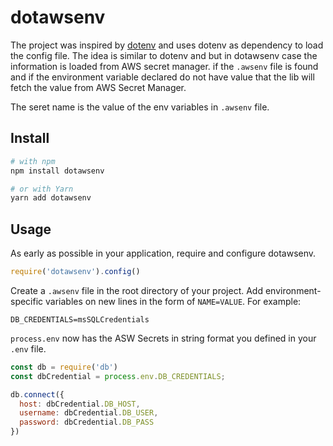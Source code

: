 
# **dotawsenv**

The project was inspired by [dotenv](https://github.com/motdotla/dotenv) and uses dotenv as dependency to load the config file. The idea is similar to dotenv and but in dotawsenv case the information is loaded from AWS secret manager. if the `.awsenv` file is found and if the environment variable declared do not have value that the lib will fetch the value from AWS Secret Manager.

The seret name is the value of the env variables in `.awsenv` file.

## Install

```bash
# with npm
npm install dotawsenv

# or with Yarn
yarn add dotawsenv
```

## Usage

As early as possible in your application, require and configure dotawsenv.

```javascript
require('dotawsenv').config()
```



Create a `.awsenv` file in the root directory of your project. Add
environment-specific variables on new lines in the form of `NAME=VALUE`.
For example:

```dosini
DB_CREDENTIALS=msSQLCredentials
```

`process.env` now has the ASW Secrets in string format you defined in your `.env` file.

```javascript
const db = require('db')
const dbCredential = process.env.DB_CREDENTIALS;

db.connect({
  host: dbCredential.DB_HOST,
  username: dbCredential.DB_USER,
  password: dbCredential.DB_PASS
})
```